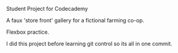 Student Project for Codecademy

A faux 'store front' gallery for a fictional farming co-op. 

Flexbox practice. 

I did this project before learning git control so its all in one commit. 
